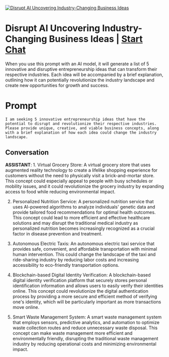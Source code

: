 
[![Disrupt AI Uncovering Industry-Changing Business Ideas](https://flow-prompt-covers.s3.us-west-1.amazonaws.com/icon/abstract/abs_6.png)](https://gptcall.net/chat.html?data=%7B%22contact%22%3A%7B%22id%22%3A%22_5ZeHFSrRrLz23KM0S5M8%22%2C%22flow%22%3Atrue%7D%7D)
# Disrupt AI Uncovering Industry-Changing Business Ideas | [Start Chat](https://gptcall.net/chat.html?data=%7B%22contact%22%3A%7B%22id%22%3A%22_5ZeHFSrRrLz23KM0S5M8%22%2C%22flow%22%3Atrue%7D%7D)
When you use this prompt with an AI model, it will generate a list of 5 innovative and disruptive entrepreneurship ideas that can transform their respective industries. Each idea will be accompanied by a brief explanation, outlining how it can potentially revolutionize the industry landscape and create new opportunities for growth and success.

# Prompt

```
I am seeking 5 innovative entrepreneurship ideas that have the potential to disrupt and revolutionize their respective industries. Please provide unique, creative, and viable business concepts, along with a brief explanation of how each idea could change the industry landscape.
```

## Conversation

**ASSISTANT**: 1. Virtual Grocery Store: A virtual grocery store that uses augmented reality technology to create a lifelike shopping experience for customers without the need to physically visit a brick-and-mortar store. This concept could especially appeal to people with busy schedules or mobility issues, and it could revolutionize the grocery industry by expanding access to food while reducing environmental impact.



2. Personalized Nutrition Service: A personalized nutrition service that uses AI-powered algorithms to analyze individuals' genetic data and provide tailored food recommendations for optimal health outcomes. This concept could lead to more efficient and effective healthcare solutions and may disrupt the traditional medical industry as personalized nutrition becomes increasingly recognized as a crucial factor in disease prevention and treatment.



3. Autonomous Electric Taxis: An autonomous electric taxi service that provides safe, convenient, and affordable transportation with minimal human intervention. This could change the landscape of the taxi and ride-sharing industry by reducing labor costs and increasing accessibility to eco-friendly transportation options.



4. Blockchain-based Digital Identity Verification: A blockchain-based digital identity verification platform that securely stores personal identification information and allows users to easily verify their identities online. This concept could revolutionize the digital authentication process by providing a more secure and efficient method of verifying one's identity, which will be particularly important as more transactions move online.



5. Smart Waste Management System: A smart waste management system that employs sensors, predictive analytics, and automation to optimize waste collection routes and reduce unnecessary waste disposal. This concept can make waste management more efficient and environmentally friendly, disrupting the traditional waste management industry by reducing operational costs and minimizing environmental impact.


